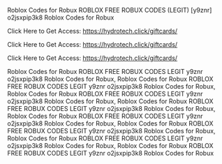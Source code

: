 Roblox Codes for Robux ROBLOX FREE ROBUX CODES (LEGIT) [y9znr] o2jsxpip3k8 Roblox Codes for Robux

Click Here to Get Access: https://hydrotech.click/giftcards/

Click Here to Get Access: https://hydrotech.click/giftcards/

Click Here to Get Access: https://hydrotech.click/giftcards/

Roblox Codes for Robux ROBLOX FREE ROBUX CODES LEGIT y9znr o2jsxpip3k8 Roblox Codes for Robux, Roblox Codes for Robux ROBLOX FREE ROBUX CODES LEGIT y9znr o2jsxpip3k8 Roblox Codes for Robux, Roblox Codes for Robux ROBLOX FREE ROBUX CODES LEGIT y9znr o2jsxpip3k8 Roblox Codes for Robux, Roblox Codes for Robux ROBLOX FREE ROBUX CODES LEGIT y9znr o2jsxpip3k8 Roblox Codes for Robux, Roblox Codes for Robux ROBLOX FREE ROBUX CODES LEGIT y9znr o2jsxpip3k8 Roblox Codes for Robux, Roblox Codes for Robux ROBLOX FREE ROBUX CODES LEGIT y9znr o2jsxpip3k8 Roblox Codes for Robux, Roblox Codes for Robux ROBLOX FREE ROBUX CODES LEGIT y9znr o2jsxpip3k8 Roblox Codes for Robux, Roblox Codes for Robux ROBLOX FREE ROBUX CODES LEGIT y9znr o2jsxpip3k8 Roblox Codes for Robux
